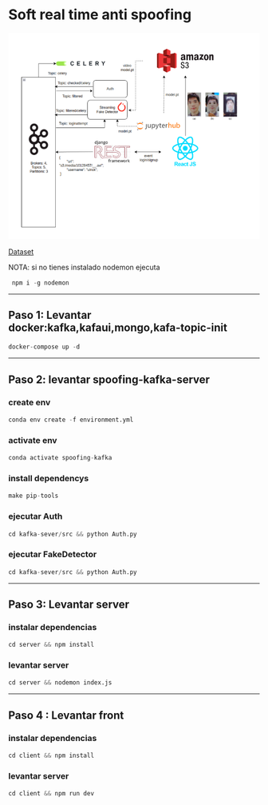 
# Soft real time anti spoofing


![alt text](proyecto.png)


[Dataset](https://www.dropbox.com/s/aaz282d9wyst0w8/CASIA_faceAntisp.rar
)


NOTA: si no tienes instalado nodemon ejecuta

```python
 npm i -g nodemon
```

---

## Paso 1: Levantar docker:kafka,kafaui,mongo,kafa-topic-init

```python
docker-compose up -d
```


---
## Paso 2:  levantar spoofing-kafka-server


### create env

```python
conda env create -f environment.yml
```

### activate env

```python
conda activate spoofing-kafka
```

### install dependencys

```python
make pip-tools
```

### ejecutar Auth

```python
cd kafka-sever/src && python Auth.py
```

### ejecutar FakeDetector

```python
cd kafka-sever/src && python Auth.py
```

---

## Paso 3: Levantar server

### instalar dependencias

```python
cd server && npm install

```

### levantar server

```python
cd server && nodemon index.js

```

---
## Paso 4 : Levantar front


### instalar dependencias

```python
cd client && npm install

```

### levantar server

```python
cd client && npm run dev
```
